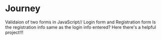 #  Journey


Validaion of two forms in JavaScript//  Login form and  Registration form
Is the registration info same as the login info entered?
Here there's a helpful project!!!
